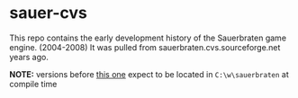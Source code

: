 sauer-cvs
=========

This repo contains the early development history of the Sauerbraten game engine. (2004-2008)
It was pulled from sauerbraten.cvs.sourceforge.net years ago.

**NOTE:** versions before [this one](https://github.com/luaman/sauer-cvs/commit/cd5a4e03d3749b5aa3db9fc6793646ff3f13ac05) expect to be located in `C:\w\sauerbraten` at compile time
